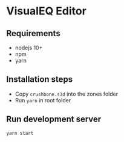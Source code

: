 # VisualEQ Editor

## Requirements

* nodejs 10+
* npm
* yarn

## Installation steps

* Copy `crushbone.s3d` into the zones folder
* Run `yarn` in root folder

## Run development server

```
yarn start
```
